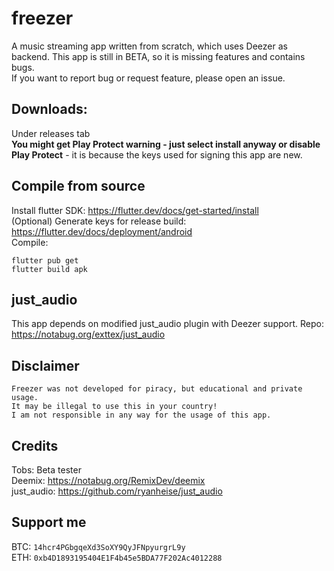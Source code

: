 # freezer

A music streaming app written from scratch, which uses Deezer as backend.
This app is still in BETA, so it is missing features and contains bugs.  
If you want to report bug or request feature, please open an issue.  

## Downloads:
Under releases tab  
**You might get Play Protect warning - just select install anyway or disable Play Protect**  - it is because the keys used for signing this app are new.

## Compile from source

Install flutter SDK: https://flutter.dev/docs/get-started/install  
(Optional) Generate keys for release build: https://flutter.dev/docs/deployment/android  
Compile:  
```
flutter pub get
flutter build apk
```

## just_audio
This app depends on modified just_audio plugin with Deezer support. Repo: https://notabug.org/exttex/just_audio


## Disclaimer
```
Freezer was not developed for piracy, but educational and private usage.
It may be illegal to use this in your country!
I am not responsible in any way for the usage of this app.
```

## Credits
Tobs: Beta tester  
Deemix: https://notabug.org/RemixDev/deemix  
just_audio: https://github.com/ryanheise/just_audio  

## Support me
BTC: `14hcr4PGbgqeXd3SoXY9QyJFNpyurgrL9y`  
ETH: `0xb4D1893195404E1F4b45e5BDA77F202Ac4012288`  